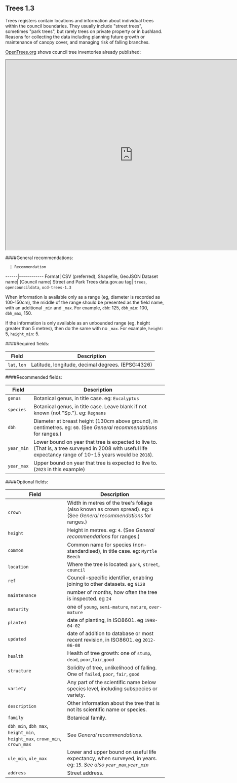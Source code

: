 ## Trees 1.3

Trees registers contain locations and information about individual trees within the council boundaries. They usually include "street trees", sometimes "park trees", but rarely trees on private property or in bushland. Reasons for collecting the data including planning future growth or maintenance of canopy cover, and managing risk of falling branches.

[OpenTrees.org](http://opentrees.org) shows council tree inventories already published:

<iframe src="http://opentrees.org?embed" style="height: 600px; width: 800px;"></iframe>

####General recommendations:

      | Recommendation
------|------------
Format| CSV (preferred), Shapefile, GeoJSON
Dataset name| [Council name] Street and Park Trees
data.gov.au tag| `trees`, `opencouncildata`, `ocd-trees-1.3`

When information is available only as a range (eg, diameter is recorded as 100-150cm), the middle of the range should be presented as the field name, with an additional `_min` and `_max`. For example, `dbh`: 125, `dbh_min`: 100, `dbh_max`, 150. 

If the information is only available as an unbounded range (eg, height greater than 5 metres), then do the same with no `_max`. For example, `height`: 5, `height_min`: 5.

####Required fields:

Field | Description
------|------------
`lat`, `lon`| Latitude, longitude, decimal degrees. (EPSG:4326)

####Recommended fields:

Field | Description
------|------------
`genus`| Botanical genus, in title case. eg: `Eucalyptus`
`species`| Botanical genus, in title case. Leave blank if not known (not "Sp."). eg: `Regnans`
`dbh`| Diameter at breast height (130cm above ground), in centimetres. eg: `60`. (See *General recommendations* for ranges.)
`year_min`| Lower bound on year that tree is expected to live to. (That is, a tree surveyed in 2008 with useful life expectancy range of 10-15 years would be `2018`).
`year_max`| Upper bound on year that tree is expected to live to. (`2023` in this example)

####Optional fields:

Field | Description
------|------------
`crown`| Width in metres of the tree's foliage (also known as crown spread). eg: `6` (See *General recommendations* for ranges.) 
`height`| Height in metres. eg: `4`. (See *General recommendations* for ranges.)
`common`| Common name for species (non-standardised), in title case. eg: `Myrtle Beech`
`location`| Where the tree is located: `park`, `street`, `council`
`ref`| Council-specific identifier, enabling joining to other datasets. eg `9128`
`maintenance`| number of months, how often the tree is inspected. eg `24`
`maturity`| one of `young`, `semi-mature`, `mature`, `over-mature`
`planted`| date of planting, in ISO8601. eg `1998-04-02`
`updated`| date of addition to database or most recent revision, in ISO8601. eg `2012-06-08`
`health`| Health of tree growth: one of `stump`, `dead`, `poor`,`fair`,`good`
`structure`| Solidity of tree, unlikelihood of falling. One of `failed`, `poor`, `fair`, `good`
`variety`| Any part of the scientific name below species level, including subspecies or variety.
`description`| Other information about the tree that is not its scientific name or species.
`family`| Botanical family.
`dbh_min`, `dbh_max`, `height_min`, `height_max`, `crown_min`, `crown_max`|  See *General recommendations*.
`ule_min`, `ule_max`| Lower and upper bound on useful life expectancy, when surveyed, in years. eg: `15`. *See also `year_max`,`year_min`* 
`address`| Street address.
